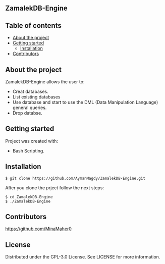 ## ZamalekDB-Engine

## Table of contents
* [About the project](#about-the-project)
* [Getting started](#getting-started)
  * [Installation](#installation)
* [Contributors](#contributors)


## About the project
ZamalekDB-Engine allows the user to:

* Creat databases.
* List existing databases
* Use database and start to use the DML (Data Manipulation Language) general queries.
* Drop databse.
	
## Getting started
Project was created with:
* Bash Scripting.

## Installation
```
$ git clone https://github.com/AymanMagdy/ZamalekDB-Engine.git
```
After you clone the prject follow the next steps:
```
$ cd ZamalekDB-Engine
$ ./ZamalekDB-Engine
```

## Contributors
https://github.com/MinaMaher0

## License
Distributed under the GPL-3.0 License. See LICENSE for more information.


